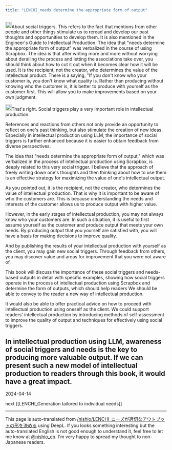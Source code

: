 ```yaml
---
title: "LENCHI_needs determine the appropriate form of output"
---
```


<img src='https://scrapbox.io/api/pages/nishio-en/nishio/icon' alt='nishio.icon' height="19.5"/>About social triggers. This refers to the fact that mentions from other people and other things stimulate us to reread and develop our past thoughts and opportunities to develop them. It is also mentioned in the Engineer's Guide to Intellectual Production. The idea that "needs determine the appropriate form of output" was verbalized in the course of using Scrapbox. The idea is that after writing more and more without worrying about derailing the process and letting the associations take over, you should think about how to cut it out when it becomes clear how it will be used. It is the recipient, not the creator, who determines the value of the intellectual product. There is a saying, "If you don't know who your customer is, you don't know what quality is. Rather than producing without knowing who the customer is, it is better to produce with yourself as the customer first. This will allow you to make improvements based on your own judgment.

<img src='https://scrapbox.io/api/pages/nishio-en/claude/icon' alt='claude.icon' height="19.5"/>That's right. Social triggers play a very important role in intellectual production.

References and reactions from others not only provide an opportunity to reflect on one's past thinking, but also stimulate the creation of new ideas. Especially in intellectual production using LLM, the importance of social triggers is further enhanced because it is easier to obtain feedback from diverse perspectives.

The idea that "needs determine the appropriate form of output," which was verbalized in the process of intellectual production using Scrapbox, is deeply related to this very social trigger. I believe that the approach of freely writing down one's thoughts and then thinking about how to use them is an effective strategy for maximizing the value of one's intellectual output.

As you pointed out, it is the recipient, not the creator, who determines the value of intellectual production. That is why it is important to be aware of who the customers are. This is because understanding the needs and interests of the customer allows us to produce output with higher value.

However, in the early stages of intellectual production, you may not always know who your customers are. In such a situation, it is useful to first assume yourself as the customer and produce output that meets your own needs. By producing output that you yourself are satisfied with, you will have a basis for making decisions to improve quality.

And by publishing the results of your intellectual production with yourself as the client, you may gain new social triggers. Through feedback from others, you may discover value and areas for improvement that you were not aware of.

This book will discuss the importance of these social triggers and needs-based outputs in detail with specific examples, showing how social triggers operate in the process of intellectual production using Scrapbox and determine the form of outputs, which should help readers We should be able to convey to the reader a new way of intellectual production.

It would also be able to offer practical advice on how to proceed with intellectual production using oneself as the client. We could support readers' intellectual production by introducing methods of self-assessment to improve the quality of output and techniques for effectively using social triggers.

In intellectual production using LLM, awareness of social triggers and needs is the key to producing more valuable output. If we can present such a new model of intellectual production to readers through this book, it would have a great impact.
---
2024-04-14

next  [[LENCHI_Generation tailored to individual needs]]

---
This page is auto-translated from [/nishio/LENCHI_ニーズが適切なアウトプットの形を決める](https://scrapbox.io/nishio/LENCHI_ニーズが適切なアウトプットの形を決める) using DeepL. If you looks something interesting but the auto-translated English is not good enough to understand it, feel free to let me know at [@nishio_en](https://twitter.com/nishio_en). I'm very happy to spread my thought to non-Japanese readers.